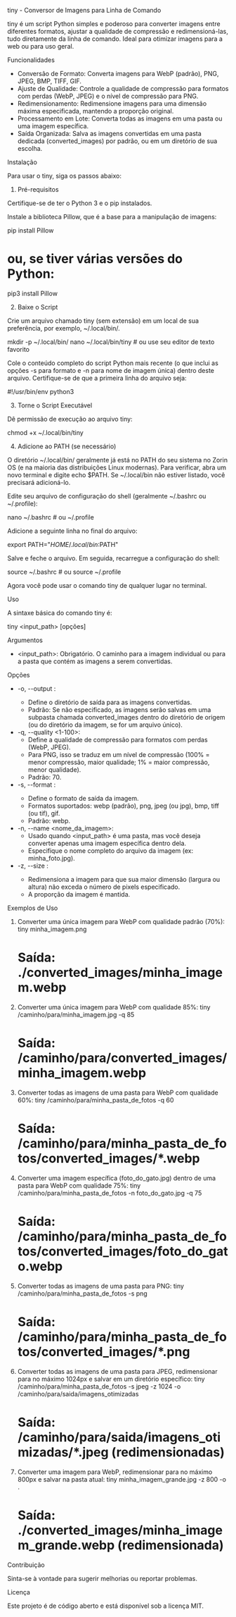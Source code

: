 tiny - Conversor de Imagens para Linha de Comando

tiny é um script Python simples e poderoso para converter imagens entre diferentes formatos, ajustar a qualidade de compressão e redimensioná-las, tudo diretamente da linha de comando. Ideal para otimizar imagens para a web ou para uso geral.

Funcionalidades

*   Conversão de Formato: Converta imagens para WebP (padrão), PNG, JPEG, BMP, TIFF, GIF.
*   Ajuste de Qualidade: Controle a qualidade de compressão para formatos com perdas (WebP, JPEG) e o nível de compressão para PNG.
*   Redimensionamento: Redimensione imagens para uma dimensão máxima especificada, mantendo a proporção original.
*   Processamento em Lote: Converta todas as imagens em uma pasta ou uma imagem específica.
*   Saída Organizada: Salva as imagens convertidas em uma pasta dedicada (converted_images) por padrão, ou em um diretório de sua escolha.

Instalação

Para usar o tiny, siga os passos abaixo:

1. Pré-requisitos

Certifique-se de ter o Python 3 e o pip instalados.

Instale a biblioteca Pillow, que é a base para a manipulação de imagens:

pip install Pillow
# ou, se tiver várias versões do Python:
pip3 install Pillow

2. Baixe o Script

Crie um arquivo chamado tiny (sem extensão) em um local de sua preferência, por exemplo, ~/.local/bin/.

mkdir -p ~/.local/bin/
nano ~/.local/bin/tiny # ou use seu editor de texto favorito

Cole o conteúdo completo do script Python mais recente (o que inclui as opções -s para formato e -n para nome de imagem única) dentro deste arquivo. Certifique-se de que a primeira linha do arquivo seja:

#!/usr/bin/env python3

3. Torne o Script Executável

Dê permissão de execução ao arquivo tiny:

chmod +x ~/.local/bin/tiny

4. Adicione ao PATH (se necessário)

O diretório ~/.local/bin/ geralmente já está no PATH do seu sistema no Zorin OS (e na maioria das distribuições Linux modernas). Para verificar, abra um novo terminal e digite echo $PATH. Se ~/.local/bin não estiver listado, você precisará adicioná-lo.

Edite seu arquivo de configuração do shell (geralmente ~/.bashrc ou ~/.profile):

nano ~/.bashrc # ou ~/.profile

Adicione a seguinte linha no final do arquivo:

export PATH="$HOME/.local/bin:$PATH"

Salve e feche o arquivo. Em seguida, recarregue a configuração do shell:

source ~/.bashrc # ou source ~/.profile

Agora você pode usar o comando tiny de qualquer lugar no terminal.

Uso

A sintaxe básica do comando tiny é:

tiny <input_path> [opções]

Argumentos

*   <input_path>: Obrigatório. O caminho para a imagem individual ou para a pasta que contém as imagens a serem convertidas.

Opções

*   -o, --output <diretorio>:
    *   Define o diretório de saída para as imagens convertidas.
    *   Padrão: Se não especificado, as imagens serão salvas em uma subpasta chamada converted_images dentro do diretório de origem (ou do diretório da imagem, se for um arquivo único).
*   -q, --quality <1-100>:
    *   Define a qualidade de compressão para formatos com perdas (WebP, JPEG).
    *   Para PNG, isso se traduz em um nível de compressão (100% = menor compressão, maior qualidade; 1% = maior compressão, menor qualidade).
    *   Padrão: 70.
*   -s, --format <formato>:
    *   Define o formato de saída da imagem.
    *   Formatos suportados: webp (padrão), png, jpeg (ou jpg), bmp, tiff (ou tif), gif.
    *   Padrão: webp.
*   -n, --name <nome_da_imagem>:
    *   Usado quando <input_path> é uma pasta, mas você deseja converter apenas uma imagem específica dentro dela.
    *   Especifique o nome completo do arquivo da imagem (ex: minha_foto.jpg).
*   -z, --size <pixels>:
    *   Redimensiona a imagem para que sua maior dimensão (largura ou altura) não exceda o número de pixels especificado.
    *   A proporção da imagem é mantida.

Exemplos de Uso

1.  Converter uma única imagem para WebP com qualidade padrão (70%):
    tiny minha_imagem.png
    # Saída: ./converted_images/minha_imagem.webp

2.  Converter uma única imagem para WebP com qualidade 85%:
    tiny /caminho/para/minha_imagem.jpg -q 85
    # Saída: /caminho/para/converted_images/minha_imagem.webp

3.  Converter todas as imagens de uma pasta para WebP com qualidade 60%:
    tiny /caminho/para/minha_pasta_de_fotos -q 60
    # Saída: /caminho/para/minha_pasta_de_fotos/converted_images/*.webp

4.  Converter uma imagem específica (foto_do_gato.jpg) dentro de uma pasta para WebP com qualidade 75%:
    tiny /caminho/para/minha_pasta_de_fotos -n foto_do_gato.jpg -q 75
    # Saída: /caminho/para/minha_pasta_de_fotos/converted_images/foto_do_gato.webp

5.  Converter todas as imagens de uma pasta para PNG:
    tiny /caminho/para/minha_pasta_de_fotos -s png
    # Saída: /caminho/para/minha_pasta_de_fotos/converted_images/*.png

6.  Converter todas as imagens de uma pasta para JPEG, redimensionar para no máximo 1024px e salvar em um diretório específico:
    tiny /caminho/para/minha_pasta_de_fotos -s jpeg -z 1024 -o /caminho/para/saida/imagens_otimizadas
    # Saída: /caminho/para/saida/imagens_otimizadas/*.jpeg (redimensionadas)

7.  Converter uma imagem para WebP, redimensionar para no máximo 800px e salvar na pasta atual:
    tiny minha_imagem_grande.jpg -z 800 -o .
    # Saída: ./converted_images/minha_imagem_grande.webp (redimensionada)

Contribuição

Sinta-se à vontade para sugerir melhorias ou reportar problemas.

Licença

Este projeto é de código aberto e está disponível sob a licença MIT.